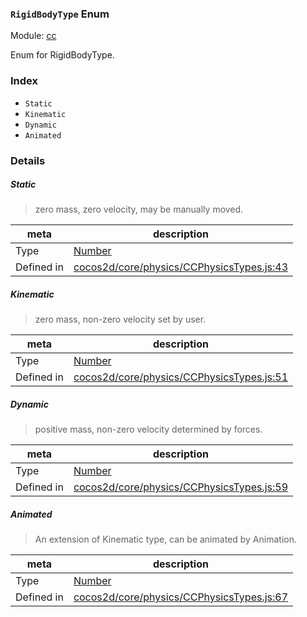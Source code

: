 ### `RigidBodyType` Enum



Module: [cc](../modules/cc.md)


Enum for RigidBodyType.


### Index
  - `Static`
  - `Kinematic`
  - `Dynamic`
  - `Animated`

### Details


##### Static

> zero mass, zero velocity, may be manually moved.

| meta | description |
|------|-------------|
| Type | <a href="https://developer.mozilla.org/en/JavaScript/Reference/Global_Objects/Number" class="crosslink external" target="_blank">Number</a> |
| Defined in | [cocos2d/core/physics/CCPhysicsTypes.js:43](https://github.com/cocos-creator/engine/blob/4f734a806d1fd7c4073fb064fddc961384fe67af/cocos2d/core/physics/CCPhysicsTypes.js#L43) |



##### Kinematic

> zero mass, non-zero velocity set by user.

| meta | description |
|------|-------------|
| Type | <a href="https://developer.mozilla.org/en/JavaScript/Reference/Global_Objects/Number" class="crosslink external" target="_blank">Number</a> |
| Defined in | [cocos2d/core/physics/CCPhysicsTypes.js:51](https://github.com/cocos-creator/engine/blob/4f734a806d1fd7c4073fb064fddc961384fe67af/cocos2d/core/physics/CCPhysicsTypes.js#L51) |



##### Dynamic

> positive mass, non-zero velocity determined by forces.

| meta | description |
|------|-------------|
| Type | <a href="https://developer.mozilla.org/en/JavaScript/Reference/Global_Objects/Number" class="crosslink external" target="_blank">Number</a> |
| Defined in | [cocos2d/core/physics/CCPhysicsTypes.js:59](https://github.com/cocos-creator/engine/blob/4f734a806d1fd7c4073fb064fddc961384fe67af/cocos2d/core/physics/CCPhysicsTypes.js#L59) |



##### Animated

> An extension of Kinematic type, can be animated by Animation.

| meta | description |
|------|-------------|
| Type | <a href="https://developer.mozilla.org/en/JavaScript/Reference/Global_Objects/Number" class="crosslink external" target="_blank">Number</a> |
| Defined in | [cocos2d/core/physics/CCPhysicsTypes.js:67](https://github.com/cocos-creator/engine/blob/4f734a806d1fd7c4073fb064fddc961384fe67af/cocos2d/core/physics/CCPhysicsTypes.js#L67) |



